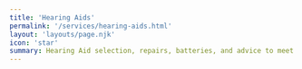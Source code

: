 ```yaml
---
title: 'Hearing Aids'
permalink: '/services/hearing-aids.html'
layout: 'layouts/page.njk'
icon: 'star'
summary: Hearing Aid selection, repairs, batteries, and advice to meet individual needs.
---
```

